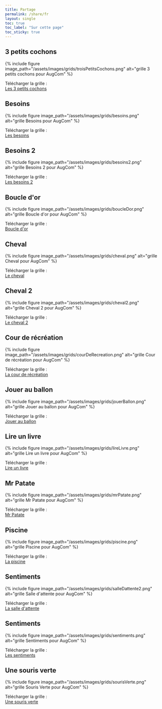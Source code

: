 ```yaml
---
title: Partage
permalink: /share/fr
layout: single
toc: true
toc_label: "Sur cette page"
toc_sticky: true
---
```


## 3 petits cochons

{% include figure image_path="/assets/images/grids/troisPetitsCochons.png" alt="grille 3 petits cochons pour AugCom" %}

Télécharger la grille : <br>
<a href="../assets/grids/3petitsCochons.augcom" download>
  <i class='fas fa-hand-point-right'></i>
  Les 3 petits cochons
</a>

## Besoins

{% include figure image_path="/assets/images/grids/besoins.png" alt="grille Besoins pour AugCom" %}

Télécharger la grille : <br>
<a href="../assets/grids/besoins.augcom" download>
  <i class='fas fa-hand-point-right'></i>
  Les besoins
</a>

## Besoins 2

{% include figure image_path="/assets/images/grids/besoins2.png" alt="grille Besoins 2 pour AugCom" %}

Télécharger la grille : <br>
<a href="../assets/grids/besoins2.augcom" download>
  <i class='fas fa-hand-point-right'></i>
  Les besoins 2
</a>

## Boucle d'or

{% include figure image_path="/assets/images/grids/boucleDor.png" alt="grille Boucle d'or pour AugCom" %}

Télécharger la grille : <br>
<a href="../assets/grids/boucleDor.augcom" download>
  <i class='fas fa-hand-point-right'></i>
  Boucle d'or
</a>

## Cheval 

{% include figure image_path="/assets/images/grids/cheval.png" alt="grille Cheval pour AugCom" %}

Télécharger la grille : <br>
<a href="../assets/grids/cheval.augcom" download>
  <i class='fas fa-hand-point-right'></i>
  Le cheval
</a>

## Cheval 2

{% include figure image_path="/assets/images/grids/cheval2.png" alt="grille Cheval 2 pour AugCom" %}

Télécharger la grille : <br>
<a href="../assets/grids/cheval2.augcom" download>
  <i class='fas fa-hand-point-right'></i>
  Le cheval 2
</a>

## Cour de récréation

{% include figure image_path="/assets/images/grids/courDeRecreation.png" alt="grille Cour de récréation pour AugCom" %}

Télécharger la grille : <br>
<a href="../assets/grids/coursDeRécréation.augcom" download>
  <i class='fas fa-hand-point-right'></i>
  La cour de récréation
</a>

## Jouer au ballon

{% include figure image_path="/assets/images/grids/jouerBallon.png" alt="grille Jouer au ballon pour AugCom" %}

Télécharger la grille : <br>
<a href="../assets/grids/jouerAuBallon.augcom" download>
  <i class='fas fa-hand-point-right'></i>
  Jouer au ballon
</a>

## Lire un livre

{% include figure image_path="/assets/images/grids/lireLivre.png" alt="grille Lire un livre pour AugCom" %}

Télécharger la grille : <br>
<a href="../assets/grids/lireUnLivre.augcom" download>
  <i class='fas fa-hand-point-right'></i>
  Lire un livre
</a>

## Mr Patate

{% include figure image_path="/assets/images/grids/mrPatate.png" alt="grille Mr Patate pour AugCom" %}

Télécharger la grille : <br>
<a href="../assets/grids/mrPatate.augcom" download>
  <i class='fas fa-hand-point-right'></i>
  Mr Patate
</a>

## Piscine

{% include figure image_path="/assets/images/grids/piscine.png" alt="grille Piscine pour AugCom" %}

Télécharger la grille : <br>
<a href="../assets/grids/piscine.augcom" download>
  <i class='fas fa-hand-point-right'></i>
  La piscine
</a>

## Sentiments

{% include figure image_path="/assets/images/grids/salleDattente2.png" alt="grille Salle d'attente pour AugCom" %}

Télécharger la grille : <br>
<a href="../assets/grids/salleDattente2.augcom" download>
  <i class='fas fa-hand-point-right'></i>
  La salle d'attente
</a>

## Sentiments

{% include figure image_path="/assets/images/grids/sentiments.png" alt="grille Sentiments pour AugCom" %}

Télécharger la grille : <br>
<a href="../assets/grids/sentiments.augcom" download>
  <i class='fas fa-hand-point-right'></i>
  Les sentiments
</a>

## Une souris verte

{% include figure image_path="/assets/images/grids/sourisVerte.png" alt="grille Souris Verte pour AugCom" %}

Télécharger la grille : <br>
<a href="../assets/grids/uneSourisVerte.augcom" download>
  <i class='fas fa-hand-point-right'></i>
  Une souris verte
</a>
